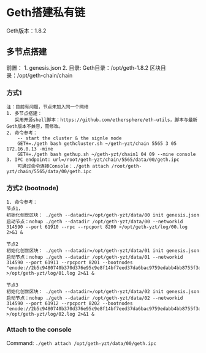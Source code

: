 # Geth搭建私有链

Geth版本：1.8.2

##  多节点搭建 
前置：
	1. genesis.json
	2. 目录:
	    Geth目录：/opt/geth-1.8.2
	    区块目录：/opt/geth-chain/chain
### 方式1
    注：目前有问题，节点未加入同一个网络
	1. 多节点搭建：
	   采用开源shell脚本：https://github.com/ethersphere/eth-utils，脚本与最新Geth版本不兼容，需修改。
	2. 命令参考：
        -- start the cluster & the signle node
	    GETH=./geth bash gethcluster.sh ~/geth-yzt/chain 5565 3 05 172.16.0.13 -mine
	    GETH=./geth bash gethup.sh ~/geth-yzt/chain1 04 09 --mine console
	3. IPC endpoint: url=/root/geth-yzt/chain/5565/data/00/geth.ipc
	    可通过命令连接Console：./geth attach /root/geth-yzt/chain/5565/data/00/geth.ipc


### 方式2 (bootnode)
	1. 命令参考：
	节点1，    
    初始化创世区块： ./geth --datadir=/opt/geth-yzt/data/00 init genesis.json 
    启动节点：nohup ./geth --datadir /opt/geth-yzt/data/00 --networkid 314590 --port 61910 --rpc --rpcport 8200 >/opt/geth-yzt/log/00.log 2>&1 &

    节点2
    初始化创世区块： ./geth --datadir=/opt/geth-yzt/data/01 init genesis.json
    启动节点：nohup ./geth --datadir /opt/geth-yzt/data/01 --networkid 314590 --port 61911 --rpcport 8201 --bootnodes "enode://2b5c9480740b370d376e95c9e8f14bf7eed37da6bac9759edabb4bb8755f3d94b9f95d8b84b46a55ae3fc92425c9513b2c85307cc442fb958d0e996dc986b809@10.59.98.122:61910" >/opt/geth-yzt/log/01.log 2>&1 &
    
    节点3
    初始化创世区块： ./geth --datadir=/opt/geth-yzt/data/02 init genesis.json
    启动节点：nohup ./geth --datadir /opt/geth-yzt/data/02 --networkid 314590 --port 61912 --rpcport 8202 --bootnodes "enode://2b5c9480740b370d376e95c9e8f14bf7eed37da6bac9759edabb4bb8755f3d94b9f95d8b84b46a55ae3fc92425c9513b2c85307cc442fb958d0e996dc986b809@10.59.98.122:61910" >/opt/geth-yzt/log/02.log 2>&1 &

### Attach to the console
Command: `./geth attach /opt/geth-yzt/data/00/geth.ipc`
